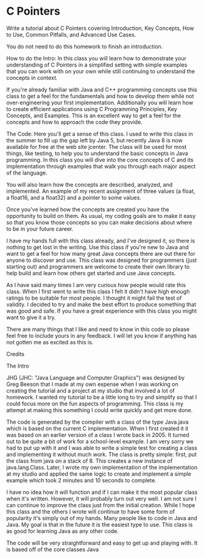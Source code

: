 # C Pointers

Write a tutorial about C Pointers covering Introduction, Key Concepts, How to Use, Common Pitfalls, and Advanced Use Cases.

You do not need to do this homework to finish an introduction.

How to do the Intro: In this class you will learn how to demonstrate your understanding of C Pointers in a simplified setting with simple examples that you can work with on your own while still continuing to understand the concepts in context.

If you're already familiar with Java and C\+\+ programming concepts use this class to get a feel for the fundamentals and how to develop them while not over\-engineering your first implementation. Additionally you will learn how to create efficient applications using C Programming Principles, Key Concepts, and Examples. This is an excellent way to get a feel for the concepts and how to approach the code they provide.

The Code: Here you'll get a sense of this class. I used to write this class in the summer to fill up the gap left by Java 5, but recently Java 8 is now available for free at the web site jcenter. The class will be used for most things, like testing, to help you to understand the basic concepts in Java programming. In this class you will dive into the core concepts of C and its implementation through examples that walk you through each major aspect of the language.

You will also learn how the concepts are described, analyzed, and implemented. An example of my recent assignment of three values (a float, a float16, and a float32\) and a pointer to some values.

Once you've learned how the concepts are created you have the opportunity to build on them. As usual, my coding goals are to make it easy so that you know those concepts so you can make decisions about where to be in your future career.

I have my hands full with this class already, and I've designed it, so there is nothing to get lost in the writing. Use this class if you're new to Java and want to get a feel for how many great Java concepts there are out there for anyone to discover and use. This class was designed for programmers (just starting out) and programmers are welcome to create their own library to help build and learn how others get started and use Java concepts.

As I have said many times I am very curious how people would rate this class. When I first went to write this class I felt it didn't have high enough ratings to be suitable for most people. I thought it might fail the test of validity. I decided to try and make the best effort to produce something that was good and safe. If you have a great experience with this class you might want to give it a try.

There are many things that I like and need to know in this code so please feel free to include yours in any feedback. I will let you know if anything has not gotten me as excited as this is.

Credits

The Intro

JHG (JHC: "Java Language and Computer Graphics") was designed by Greg Beeson that I made at my own expense when I was working on creating the tutorial and a project at my studio that involved a lot of homework. I wanted my tutorial to be a little long to try and simplify so that I could focus more on the fun aspects of programming. This class is my attempt at making this something I could write quickly and get more done.

The code is generated by the compiler with a class of the type Java.java which is based on the current C implementation. When I first created it it was based on an earlier version of a class I wrote back in 2005\. It turned out to be quite a bit of work for a school\-level example. I am very sorry we had to put up with it and I was able to write a simple test for creating a class and implementing it without much work. The class is pretty simple: first, put the class from java on a stack of 8\. This creates a new instance of java.lang.Class. Later, I wrote my own implementation of the implementation at my studio and applied the same logic to create and implement a simple example which took 2 minutes and 10 seconds to complete.

I have no idea how it will function and if I can make it the most popular class when it's written. However, it will probably turn out very well. I am not sure I can continue to improve the class just from the initial creation. While I hope this class and the others I wrote will continue to have some form of popularity it's simply out of my hands. Many people like to code in Java and Java. My goal is that in the future it is the easiest type to use. This class is as good for learning Java as any other code.

The code will be very straightforward and easy to get up and playing with. It is based off of the core classes Java